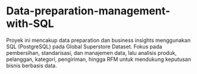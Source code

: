 # Data-preparation-management-with-SQL
Proyek ini mencakup data preparation dan business insights menggunakan SQL (PostgreSQL) pada Global Superstore Dataset. Fokus pada pembersihan, standarisasi, dan manajemen data, lalu analisis produk, pelanggan, kategori, pengiriman, hingga RFM untuk mendukung keputusan bisnis berbasis data.
